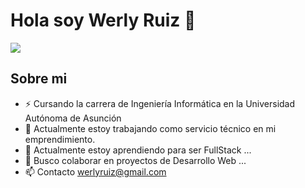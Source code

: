 <div align "center">
<h1 alig="center">Hola soy Werly Ruiz 👋</h1>
</div>
<img src="https://imgur.com/a/AsYq8AX">


## Sobre mi
- ⚡ Cursando la carrera de Ingeniería Informática en la Universidad Autónoma de Asunción
- 🔭 Actualmente estoy trabajando como servicio técnico en mi emprendimiento.
- 🌱 Actualmente estoy aprendiendo para ser FullStack ...
- 👯 Busco colaborar en proyectos de Desarrollo Web ...
- 📫 Contacto werlyruiz@gmail.com

